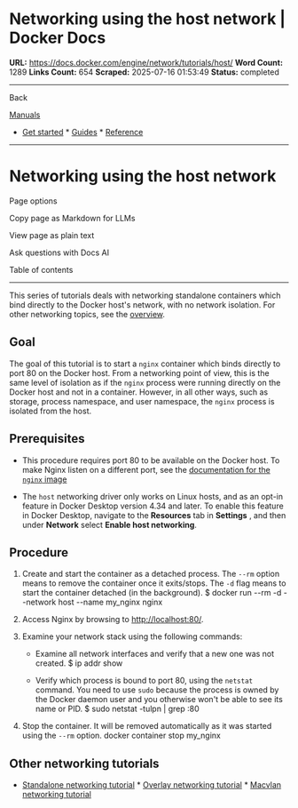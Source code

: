 # Networking using the host network | Docker Docs

**URL:** https://docs.docker.com/engine/network/tutorials/host/
**Word Count:** 1289
**Links Count:** 654
**Scraped:** 2025-07-16 01:53:49
**Status:** completed

---

Back

[Manuals](https://docs.docker.com/manuals/)

  * [Get started](https://docs.docker.com/get-started/)   * [Guides](https://docs.docker.com/guides/)   * [Reference](https://docs.docker.com/reference/)

* * *

# Networking using the host network

Page options

Copy page as Markdown for LLMs

View page as plain text

Ask questions with Docs AI

Table of contents

* * *

This series of tutorials deals with networking standalone containers which bind directly to the Docker host's network, with no network isolation. For other networking topics, see the [overview](https://docs.docker.com/engine/network/).

## Goal

The goal of this tutorial is to start a `nginx` container which binds directly to port 80 on the Docker host. From a networking point of view, this is the same level of isolation as if the `nginx` process were running directly on the Docker host and not in a container. However, in all other ways, such as storage, process namespace, and user namespace, the `nginx` process is isolated from the host.

## Prerequisites

  * This procedure requires port 80 to be available on the Docker host. To make Nginx listen on a different port, see the [documentation for the `nginx` image](https://hub.docker.com/_/nginx/)

  * The `host` networking driver only works on Linux hosts, and as an opt-in feature in Docker Desktop version 4.34 and later. To enable this feature in Docker Desktop, navigate to the **Resources** tab in **Settings** , and then under **Network** select **Enable host networking**.

## Procedure

  1. Create and start the container as a detached process. The `--rm` option means to remove the container once it exits/stops. The `-d` flag means to start the container detached \(in the background\).                    $ docker run --rm -d --network host --name my_nginx nginx          

  2. Access Nginx by browsing to <http://localhost:80/>.

  3. Examine your network stack using the following commands:

     * Examine all network interfaces and verify that a new one was not created.                        $ ip addr show            

     * Verify which process is bound to port 80, using the `netstat` command. You need to use `sudo` because the process is owned by the Docker daemon user and you otherwise won't be able to see its name or PID.                        $ sudo netstat -tulpn | grep :80            

  4. Stop the container. It will be removed automatically as it was started using the `--rm` option.                    docker container stop my_nginx          

## Other networking tutorials

  * [Standalone networking tutorial](https://docs.docker.com/engine/network/tutorials/standalone/)   * [Overlay networking tutorial](https://docs.docker.com/engine/network/tutorials/overlay/)   * [Macvlan networking tutorial](https://docs.docker.com/engine/network/tutorials/macvlan/)